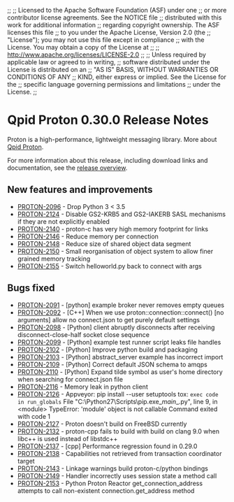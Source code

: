 ;;
;; Licensed to the Apache Software Foundation (ASF) under one
;; or more contributor license agreements.  See the NOTICE file
;; distributed with this work for additional information
;; regarding copyright ownership.  The ASF licenses this file
;; to you under the Apache License, Version 2.0 (the
;; "License"); you may not use this file except in compliance
;; with the License.  You may obtain a copy of the License at
;; 
;;   http://www.apache.org/licenses/LICENSE-2.0
;; 
;; Unless required by applicable law or agreed to in writing,
;; software distributed under the License is distributed on an
;; "AS IS" BASIS, WITHOUT WARRANTIES OR CONDITIONS OF ANY
;; KIND, either express or implied.  See the License for the
;; specific language governing permissions and limitations
;; under the License.
;;

# Qpid Proton 0.30.0 Release Notes

Proton is a high-performance, lightweight messaging library. More
about [Qpid Proton]({{site_url}}/proton/index.html).

For more information about this release, including download links and
documentation, see the [release overview](index.html).


## New features and improvements

 - [PROTON-2096](https://issues.apache.org/jira/browse/PROTON-2096) - Drop Python 3 &lt; 3.5
 - [PROTON-2124](https://issues.apache.org/jira/browse/PROTON-2124) - Disable GS2-KRB5 and GS2-IAKERB SASL mechanisms if they are not explicitly enabled
 - [PROTON-2140](https://issues.apache.org/jira/browse/PROTON-2140) - proton-c has very high memory footprint for links
 - [PROTON-2146](https://issues.apache.org/jira/browse/PROTON-2146) - Reduce memory per connection
 - [PROTON-2148](https://issues.apache.org/jira/browse/PROTON-2148) - Reduce size of shared object data segment
 - [PROTON-2150](https://issues.apache.org/jira/browse/PROTON-2150) - Small reorganisation of object system to allow finer grained memory tracking
 - [PROTON-2155](https://issues.apache.org/jira/browse/PROTON-2155) - Switch helloworld.py back to connect with args

## Bugs fixed

 - [PROTON-2091](https://issues.apache.org/jira/browse/PROTON-2091) - [python] example broker never removes empty queues
 - [PROTON-2092](https://issues.apache.org/jira/browse/PROTON-2092) - [C++] When we use proton::connection::connect() [no arguments] allow no connect.json to get purely default settings
 - [PROTON-2098](https://issues.apache.org/jira/browse/PROTON-2098) - [Python] client abruptly disconnects after receiving disconnect-close-half socket close sequence
 - [PROTON-2099](https://issues.apache.org/jira/browse/PROTON-2099) - [Python] example test runner script leaks file handles
 - [PROTON-2102](https://issues.apache.org/jira/browse/PROTON-2102) - [Python] Improve python build and packaging
 - [PROTON-2103](https://issues.apache.org/jira/browse/PROTON-2103) - [Python] abstract_server example has incorrect import
 - [PROTON-2109](https://issues.apache.org/jira/browse/PROTON-2109) - [Python] Correct default JSON schema to amqps
 - [PROTON-2110](https://issues.apache.org/jira/browse/PROTON-2110) - [Python] Expand tilde symbol as user's home directory when searching for connect.json file
 - [PROTON-2116](https://issues.apache.org/jira/browse/PROTON-2116) - Memory leak in python client
 - [PROTON-2126](https://issues.apache.org/jira/browse/PROTON-2126) - Appveyor: pip install --user setuptools tox: `exec code in run_globals` File "C:\Python27\Scripts\pip.exe\__main__.py", line 9, in &lt;module&gt; TypeError: 'module' object is not callable Command exited with code 1
 - [PROTON-2127](https://issues.apache.org/jira/browse/PROTON-2127) - Proton doesn't build on FreeBSD currently
 - [PROTON-2132](https://issues.apache.org/jira/browse/PROTON-2132) - proton-cpp fails to build with build on clang 9.0 when libc++ is used instead of libstdc++
 - [PROTON-2137](https://issues.apache.org/jira/browse/PROTON-2137) - [cpp] Performance regression found in 0.29.0
 - [PROTON-2138](https://issues.apache.org/jira/browse/PROTON-2138) - Capabilities not retrieved from transaction coordinator target
 - [PROTON-2143](https://issues.apache.org/jira/browse/PROTON-2143) - Linkage warnings build proton-c/python bindings
 - [PROTON-2149](https://issues.apache.org/jira/browse/PROTON-2149) - Handler incorrectly uses session state a method call
 - [PROTON-2153](https://issues.apache.org/jira/browse/PROTON-2153) - Python Proton Reactor get_connection_address attempts to call non-existent connection.get_address method